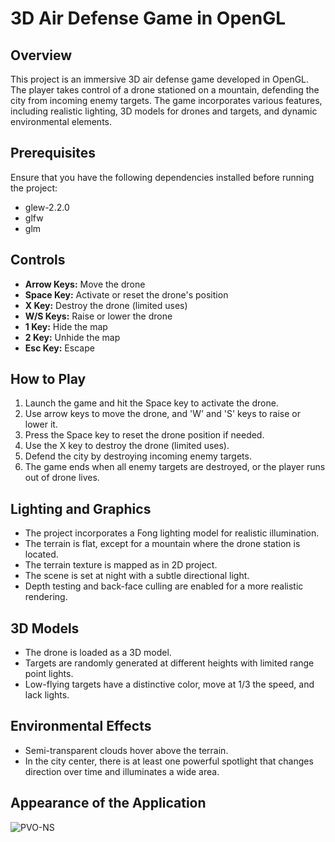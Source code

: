 # 3D Air Defense Game in OpenGL

## Overview
This project is an immersive 3D air defense game developed in OpenGL. The player takes control of a drone stationed on a mountain, defending the city from incoming enemy targets. The game incorporates various features, including realistic lighting, 3D models for drones and targets, and dynamic environmental elements.

## Prerequisites
Ensure that you have the following dependencies installed before running the project:

- glew-2.2.0
- glfw
- glm

## Controls
- **Arrow Keys:** Move the drone
- **Space Key:** Activate or reset the drone's position
- **X Key:** Destroy the drone (limited uses)
- **W/S Keys:** Raise or lower the drone
- **1 Key:** Hide the map
- **2 Key:** Unhide the map
- **Esc Key:** Escape

## How to Play
1. Launch the game and hit the Space key to activate the drone.
2. Use arrow keys to move the drone, and 'W' and 'S' keys to raise or lower it.
3. Press the Space key to reset the drone position if needed.
4. Use the X key to destroy the drone (limited uses).
5. Defend the city by destroying incoming enemy targets.
6. The game ends when all enemy targets are destroyed, or the player runs out of drone lives.

## Lighting and Graphics
- The project incorporates a Fong lighting model for realistic illumination.
- The terrain is flat, except for a mountain where the drone station is located.
- The terrain texture is mapped as in 2D project.
- The scene is set at night with a subtle directional light.
- Depth testing and back-face culling are enabled for a more realistic rendering.

## 3D Models
- The drone is loaded as a 3D model.
- Targets are randomly generated at different heights with limited range point lights.
- Low-flying targets have a distinctive color, move at 1/3 the speed, and lack lights.

## Environmental Effects
- Semi-transparent clouds hover above the terrain.
- In the city center, there is at least one powerful spotlight that changes direction over time and illuminates a wide area.

## Appearance of the Application
![PVO-NS](https://github.com/lara-petkovic/openGL-3Dproject/assets/116621727/ac56f85a-4c46-4021-95fc-2716207d1330)
